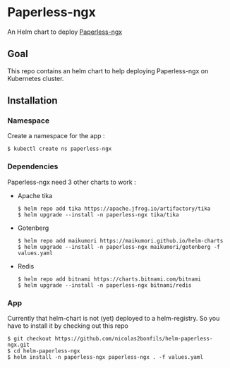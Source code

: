 # Paperless-ngx

An Helm chart to deploy [Paperless-ngx](https://github.com/paperless-ngx/paperless-ngx)

## Goal

This repo contains an helm chart to help deploying Paperless-ngx on Kubernetes cluster.

## Installation

### Namespace

Create a namespace for the app :

```shell
$ kubectl create ns paperless-ngx
```

### Dependencies

Paperless-ngx need 3 other charts to work :

- Apache tika
  
  ```shell
  $ helm repo add tika https://apache.jfrog.io/artifactory/tika
  $ helm upgrade --install -n paperless-ngx tika/tika
  ```

- Gotenberg

  ```shell
  $ helm repo add maikumori https://maikumori.github.io/helm-charts
  $ helm upgrade --install -n paperless-ngx maikumori/gotenberg -f values.yaml
  ```

- Redis

  ```shell
  $ helm repo add bitnami https://charts.bitnami.com/bitnami
  $ helm upgrade --install -n paperless-ngx bitnami/redis
  ```

### App

Currently that helm-chart is not (yet) deployed to a helm-registry. So you have to install it by checking out this repo

```shell
$ git checkout https://github.com/nicolas2bonfils/helm-paperless-ngx.git
$ cd helm-paperless-ngx
$ helm install -n paperless-ngx paperless-ngx . -f values.yaml
```

